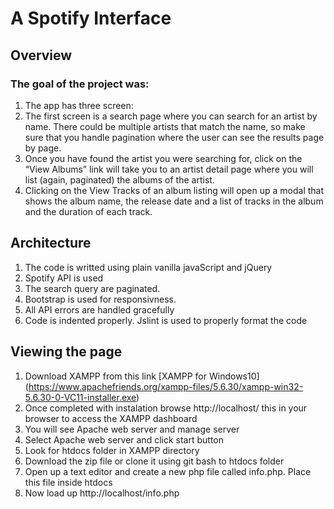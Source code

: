 # A Spotify Interface

## Overview

### The goal of the project was:
1. The app has three screen:
2. The first screen is a search page where you can search for an artist by name. There could be multiple artists that match the name, so make sure that you handle pagination where the user can see the results page by page.
3. Once you have found the artist you were searching for, click on the “View Albums” link will take you to an artist detail page where you will list (again, paginated) the albums of the artist.
4. Clicking on the View Tracks of an album listing will open up a modal that shows the album name, the release date and a list of tracks in the album and the duration of each track.

## Architecture
1. The code is writted using plain vanilla javaScript and jQuery
2. Spotify API is used
3. The search query are paginated.
4. Bootstrap is used for responsivness.
5. All API errors are handled gracefully
6. Code is indented properly. Jslint is used to properly format the code

## Viewing the page
1. Download XAMPP from this link [XAMPP for Windows10] (https://www.apachefriends.org/xampp-files/5.6.30/xampp-win32-5.6.30-0-VC11-installer.exe)
2. Once completed with instalation browse http://localhost/ this in your browser to access the XAMPP dashboard
3. You will see Apache web server and manage server
4. Select Apache web server and click start button
5. Look for htdocs folder in XAMPP directory
6. Download the zip file or clone it using git bash to htdocs folder
7. Open up a text editor and create a new php file called info.php. Place this file inside htdocs
8. Now load up http://localhost/info.php
